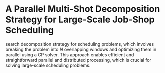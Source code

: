 # A Parallel Multi-Shot Decomposition Strategy for Large-Scale Job-Shop Scheduling

search decomposition strategy for scheduling problems, which involves breaking the problem into $N$ overlapping windows and optimizing them in parallel using a CP solver.
This approach enables efficient and straightforward parallel and distributed processing, which is crucial for solving large-scale scheduling problems.
